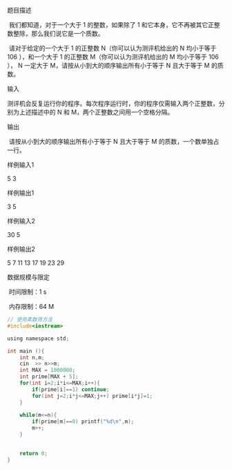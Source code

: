 题目描述

​ 我们都知道，对于一个大于 1 的整数，如果除了 1 和它本身，它不再被其它正整数整除，那么我们说它是一个质数。

​ 请对于给定的一个大于 1 的正整数 N（你可以认为测评机给出的 N 均小于等于106 ），和一个大于 1 的正整数 M（你可以认为测评机给出的 M 均小于等于 106 ）， N 一定大于 M，请按从小到大的顺序输出所有小于等于 N 且大于等于 M​ 的质数。

输入

​ 测评机会反复运行你的程序。每次程序运行时，你的程序仅需输入两个正整数，分别为上述描述中的 N 和 M，两个正整数之间用一个空格分隔。

输出

​ 请按从小到大的顺序输出所有小于等于 N 且大于等于 M 的质数，一个数单独占一行。

样例输入1

5 3

样例输出1

3
5

样例输入2

30 5

样例输出2

5
7
11
13
17
19
23
29

数据规模与限定

​ 时间限制：1 s

​ 内存限制：64 M


```c
// 使用素数筛方法
#include<iostream>

using namespace std;

int main (){
	int n,m;
	cin  >> n>>m;
	int MAX = 1000000;
	int prime[MAX + 5];
	for(int i=2;i*i<=MAX;i++){
		if(prime[i]==1) continue;
		for(int j=2;i*j<=MAX;j++) prime[i*j]=1;
	}
	
	while(m<=n){
		if(prime[m]==0) printf("%d\n",m);
		m++;
	}
	

	return 0;
}